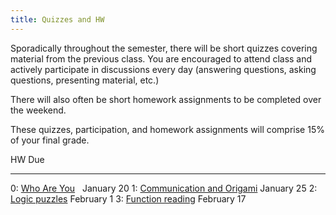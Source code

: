 ```yaml
---
title: Quizzes and HW
---
```


Sporadically throughout the semester, there will be short quizzes
covering material from the previous class. You are encouraged to attend
class and actively participate in discussions every day (answering
questions, asking questions, presenting material, etc.)

There will also often be short homework assignments to be completed
over the weekend.

These quizzes, participation, and homework assignments will comprise
15% of your final grade.

HW                                                                                                                 Due
------------------                                                                                                 ----
0: [Who Are You](https://docs.google.com/forms/d/1SnjoPxOy-06Y-17AYReFbwOEAzGr1FGVvIB5C4gsqCc/viewform) &nbsp;     January 20
1: [Communication and Origami](http://mgoadric.github.io/csci150/homework/origami.html)                            January 25
2: [Logic puzzles](http://mgoadric.github.io/csci150/homework/logic-puzzles.html)                                  February 1
3: [Function reading](static/function-reading.html)                                                                February 17
